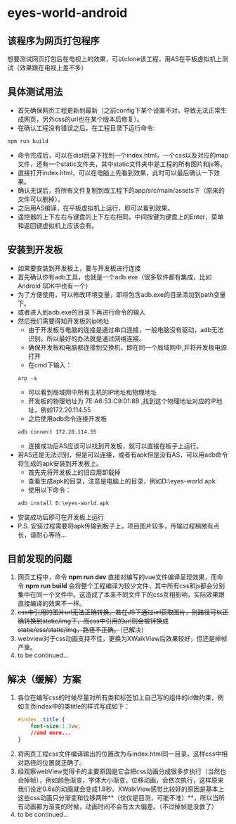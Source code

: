 # eyes-world-android

## 该程序为网页打包程序  
想要测试网页打包后在电视上的效果，可以clone该工程，用AS在平板虚拟机上测试（效果跟在电视上差不多）

## 具体测试用法
-  首先确保网页工程更新到最新（之前config下某个设置不对，导致无法正常生成网页，另外css的url也在某个版本后修复）。
- 在确认工程没有错误之后，在工程目录下运行命令: 
```
npm run build
```
- 命令完成后，可以在dist目录下找到一个index.html，一个css以及对应的map文件，还有一个static文件夹，其中static文件夹中是工程的所有图片和js等。
- 直接打开index.html，可以在电脑上先看到效果，此时可以最后确认一下效果。
- 确认无误后，将所有文件复制到改工程下的app/src/main/assets下（原来的文件可以删掉）。
- 之后用AS编译，在平板虚拟机上运行，即可以看到效果。
- 遥控器的上下左右与键盘的上下左右相同，中间按键为键盘上的Enter，菜单和返回键虚拟机上应该会有。
  
## 安装到开发板
- 如果要安装到开发板上，要与开发板进行连接
- 首先确认你有adb工具，也就是一个adb.exe（很多软件都有集成，比如Android SDK中也有一个）
- 为了方便使用，可以修改环境变量，即将包含adb.exe的目录添加到path变量下。
- 或者进入到adb.exe的目录下再进行命令的输入
- 然后我们需要得知开发板的ip地址
	- 由于开发板与电脑的连接是通过串口连接，一般电脑没有驱动，adb无法识别。所以最好的办法就是通过网络连接。
	- 确保开发板和电脑都连接到交换机，即在同一个局域网中,并将开发板电源打开
	- 在cmd下输入：
	```
	arp -a
	```
	- 可以看到局域网中所有主机的IP地址和物理地址
	- 开发板的物理地址为 7E:A6:53:C9:01:8B ,找到这个物理地址对应的IP地址，例如172.20.114.55
	- 之后使用adb命令连接开发板
	```
	adb connect 172.20.114.55
	```
	- 连接成功后AS应该可以找到开发板，就可以直接在板子上运行。
- 若AS还是无法识别，但是可以连接，或者有apk但是没有AS，可以用adb命令将生成的apk安装到开发板上。
	- 首先先将开发板上的旧应用卸载掉
	- 查看生成apk的目录，注意是电脑上的目录，例如D:\eyes-world.apk
	- 使用以下命令：
	```
	adb install D:\eyes-world.apk
	```
- 安装成功后即可在开发板上运行
- P.S. 安装过程需要将apk传输到板子上，项目图片较多，传输过程稍微有点长，请耐心等待...
    
## 目前发现的问题

  1. 网页工程中，命令 **npm run dev** 直接对编写的vue文件编译呈现效果，而命令 **npm run build** 会将整个工程编译为较少文件，其中所有css和js都会分别集中在同一个文件中。这造成了本来不同文件下的css互相影响，实际效果跟直接编译的效果不一样。
  2. ~~css中引用的图片url无法正确转换。若在JS下通过url获取图片，则路径可以正确转换到static/img下，而css中引用的url则会被转换成static/css/static/img，路径不正确。~~（已解决）
  3. webview对于css动画支持不佳，更换为XWalkView后效果较好，但还是掉帧严重。
  4. to be continued...

## 解决（缓解）方案

1.  各位在编写css的时候尽量对所有类和标签加上自己写的组件的id做约束，例如主页index中的类title的样式写成如下：
	``` css
	#index .title {
		font-size:1.3vw;
		//and more...
	}
	
	```  
2.  将网页工程css文件编译输出的位置改为与index.html同一目录，这样css中相对路径的位置就正确了。
3.  经观察webView觉得卡的主要原因是它会把css动画分成很多步执行（当然也会掉帧），例如颜色渐变，字体大小渐变，位移动画，会依次执行，这样原来我们设定0.6s的动画就会变成1.8秒。XWalkView感觉比较好的原因是基本上这些css动画只分渐变和位移两种**（仅仅是目测，可能不准）**，所以当所有动画都为渐变的时候，动画时间不会有太大偏差。（不过掉帧是没救了）
4.  to be continued...
